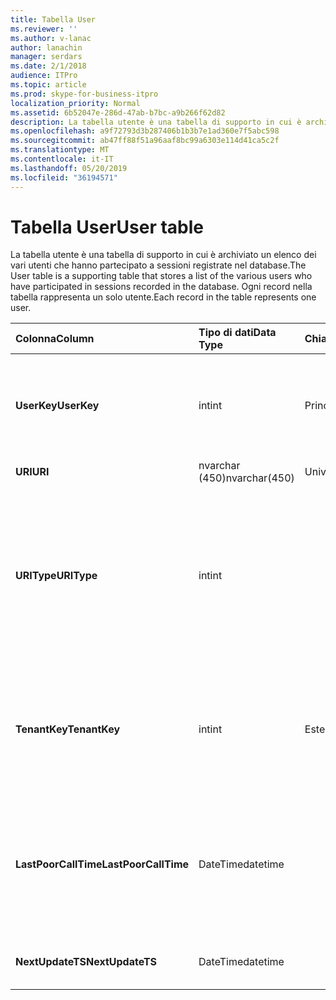```yaml
---
title: Tabella User
ms.reviewer: ''
ms.author: v-lanac
author: lanachin
manager: serdars
ms.date: 2/1/2018
audience: ITPro
ms.topic: article
ms.prod: skype-for-business-itpro
localization_priority: Normal
ms.assetid: 6b52047e-286d-47ab-b7bc-a9b266f62d82
description: La tabella utente è una tabella di supporto in cui è archiviato un elenco dei vari utenti che hanno partecipato a sessioni registrate nel database. Ogni record nella tabella rappresenta un solo utente.
ms.openlocfilehash: a9f72793d3b287406b1b3b7e1ad360e7f5abc598
ms.sourcegitcommit: ab47ff88f51a96aaf8bc99a6303e114d41ca5c2f
ms.translationtype: MT
ms.contentlocale: it-IT
ms.lasthandoff: 05/20/2019
ms.locfileid: "36194571"
---
```

# <a name="user-table"></a><span data-ttu-id="29de8-104">Tabella User</span><span class="sxs-lookup"><span data-stu-id="29de8-104">User table</span></span>
 
<span data-ttu-id="29de8-105">La tabella utente è una tabella di supporto in cui è archiviato un elenco dei vari utenti che hanno partecipato a sessioni registrate nel database.</span><span class="sxs-lookup"><span data-stu-id="29de8-105">The User table is a supporting table that stores a list of the various users who have participated in sessions recorded in the database.</span></span> <span data-ttu-id="29de8-106">Ogni record nella tabella rappresenta un solo utente.</span><span class="sxs-lookup"><span data-stu-id="29de8-106">Each record in the table represents one user.</span></span>
  
|<span data-ttu-id="29de8-107">**Colonna**</span><span class="sxs-lookup"><span data-stu-id="29de8-107">**Column**</span></span>|<span data-ttu-id="29de8-108">**Tipo di dati**</span><span class="sxs-lookup"><span data-stu-id="29de8-108">**Data Type**</span></span>|<span data-ttu-id="29de8-109">**Chiave/indice**</span><span class="sxs-lookup"><span data-stu-id="29de8-109">**Key/Index**</span></span>|<span data-ttu-id="29de8-110">**Dettagli**</span><span class="sxs-lookup"><span data-stu-id="29de8-110">**Details**</span></span>|
|:-----|:-----|:-----|:-----|
|<span data-ttu-id="29de8-111">**UserKey**</span><span class="sxs-lookup"><span data-stu-id="29de8-111">**UserKey**</span></span> <br/> |<span data-ttu-id="29de8-112">int</span><span class="sxs-lookup"><span data-stu-id="29de8-112">int</span></span>  <br/> |<span data-ttu-id="29de8-113">Principale</span><span class="sxs-lookup"><span data-stu-id="29de8-113">Primary</span></span>  <br/> |<span data-ttu-id="29de8-114">Numero univoco che identifica questo utente.</span><span class="sxs-lookup"><span data-stu-id="29de8-114">Unique number identifying this user.</span></span>  <br/> |
|<span data-ttu-id="29de8-115">**URI**</span><span class="sxs-lookup"><span data-stu-id="29de8-115">**URI**</span></span> <br/> |<span data-ttu-id="29de8-116">nvarchar (450)</span><span class="sxs-lookup"><span data-stu-id="29de8-116">nvarchar(450)</span></span>  <br/> |<span data-ttu-id="29de8-117">Univoci</span><span class="sxs-lookup"><span data-stu-id="29de8-117">Unique</span></span>  <br/> |<span data-ttu-id="29de8-118">Stringa URI.</span><span class="sxs-lookup"><span data-stu-id="29de8-118">URI string.</span></span>  <br/> |
|<span data-ttu-id="29de8-119">**URIType**</span><span class="sxs-lookup"><span data-stu-id="29de8-119">**URIType**</span></span> <br/> |<span data-ttu-id="29de8-120">int</span><span class="sxs-lookup"><span data-stu-id="29de8-120">int</span></span>  <br/> ||<span data-ttu-id="29de8-121">1 è un tipo URI sconosciuto.</span><span class="sxs-lookup"><span data-stu-id="29de8-121">1 is unknown URI type.</span></span>  <br/> <span data-ttu-id="29de8-122">2 è l'URI dell'utente.</span><span class="sxs-lookup"><span data-stu-id="29de8-122">2 is user URI.</span></span>  <br/> <span data-ttu-id="29de8-123">4 è l'URI della conferenza.</span><span class="sxs-lookup"><span data-stu-id="29de8-123">4 is conference URI.</span></span>  <br/> <span data-ttu-id="29de8-124">8 è l'URI del telefono.</span><span class="sxs-lookup"><span data-stu-id="29de8-124">8 is phone URI.</span></span>  <br/> |
|<span data-ttu-id="29de8-125">**TenantKey**</span><span class="sxs-lookup"><span data-stu-id="29de8-125">**TenantKey**</span></span> <br/> |<span data-ttu-id="29de8-126">int</span><span class="sxs-lookup"><span data-stu-id="29de8-126">int</span></span>  <br/> |<span data-ttu-id="29de8-127">Esterna</span><span class="sxs-lookup"><span data-stu-id="29de8-127">Foreign</span></span>  <br/> |<span data-ttu-id="29de8-128">Tenant dell'utente, a cui si fa riferimento dalla tabella tenant.</span><span class="sxs-lookup"><span data-stu-id="29de8-128">Tenant of the user, referenced from tenant table.</span></span>  <br/> |
|<span data-ttu-id="29de8-129">**LastPoorCallTime**</span><span class="sxs-lookup"><span data-stu-id="29de8-129">**LastPoorCallTime**</span></span> <br/> |<span data-ttu-id="29de8-130">DateTime</span><span class="sxs-lookup"><span data-stu-id="29de8-130">datetime</span></span>  <br/> ||<span data-ttu-id="29de8-131">Indicatore di data e ora più recente quando l'utente ha ricevuto una chiamata audio scadente.</span><span class="sxs-lookup"><span data-stu-id="29de8-131">Latest time stamp when the user had a poor audio call.</span></span>  <br/> |
|<span data-ttu-id="29de8-132">**NextUpdateTS**</span><span class="sxs-lookup"><span data-stu-id="29de8-132">**NextUpdateTS**</span></span> <br/> |<span data-ttu-id="29de8-133">DateTime</span><span class="sxs-lookup"><span data-stu-id="29de8-133">datetime</span></span>  <br/> ||<span data-ttu-id="29de8-134">Solo per uso interno.</span><span class="sxs-lookup"><span data-stu-id="29de8-134">For internal use only.</span></span>  <br/> |
   

